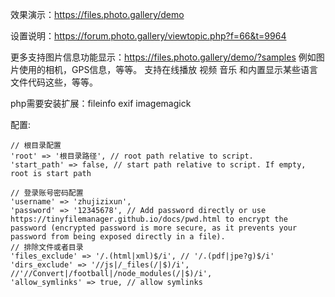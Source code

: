 效果演示：https://files.photo.gallery/demo

设置说明：https://forum.photo.gallery/viewtopic.php?f=66&t=9964

更多支持图片信息功能显示：https://files.photo.gallery/demo/?samples
例如图片使用的相机，GPS信息，等等。
支持在线播放 视频 音乐 和内置显示某些语言文件代码这些，等等。

php需要安装扩展：fileinfo exif imagemagick

配置:

```
// 根目录配置
'root' => '根目录路径', // root path relative to script.
'start_path' => false, // start path relative to script. If empty, root is start path

// 登录账号密码配置
'username' => 'zhujizixun',
'password' => '12345678', // Add password directly or use https://tinyfilemanager.github.io/docs/pwd.html to encrypt the password (encrypted password is more secure, as it prevents your password from being exposed directly in a file).
// 排除文件或者目录
'files_exclude' => '/.(html|xml)$/i', // '/.(pdf|jpe?g)$/i'
'dirs_exclude' => '//js|/_files(/|$)/i', //'//Convert|/football|/node_modules(/|$)/i',
'allow_symlinks' => true, // allow symlinks
```

